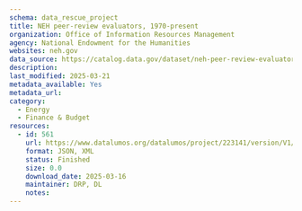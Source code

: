 ```yaml
---
schema: data_rescue_project 
title: NEH peer-review evaluators, 1970-present
organization: Office of Information Resources Management
agency: National Endowment for the Humanities
websites: neh.gov
data_source: https://catalog.data.gov/dataset/neh-peer-review-evaluators-1970-present
description: 
last_modified: 2025-03-21
metadata_available: Yes
metadata_url: 
category:
  - Energy 
  - Finance & Budget 
resources:
  - id: 561
    url: https://www.datalumos.org/datalumos/project/223141/version/V1/view
    format: JSON, XML
    status: Finished
    size: 0.0
    download_date: 2025-03-16
    maintainer: DRP, DL
    notes: 
---
```

